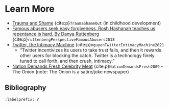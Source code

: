 # Learn More
- [Trauma and Shame](https://www.oohctoolbox.org.au/trauma-and-shame) {cite:p}`TraumaShameOut` (in childhood development)
- [Famous abusers seek easy forgiveness. Rosh Hashanah teaches us repentance is hard. By Danya Ruttenberg](https://www.washingtonpost.com/outlook/famous-abusers-seek-easy-forgiveness-rosh-hashanah-teaches-us-repentance-is-hard/2018/09/06/c2dc2cac-b0ab-11e8-9a6a-565d92a3585d_story.html) {cite:p}`ruttenbergPerspectiveFamousAbusers2018`
- [Twitter, the Intimacy Machine](https://ravenmagazine.org/magazine/twitter-the-intimacy-machine/) {cite:p}`nguyenTwitterIntimacyMachine2021`
  - “Twitter incentivizes its users to take trust falls, and then it rewards other users for blocking the catch. Twitter is a technology finely tuned to call forth, and then crush, intimacy.”
- [Nation Demands Fresh Celebrity Meat](https://www.theonion.com/nation-demands-fresh-celebrity-meat-1819571041) {cite:p}`NationDemandsFresh2009` - The Onion (note: The Onion is a satire/joke newspaper)



## Bibliography
```{bibliography} ch18_references.bib
:labelprefix: r
```